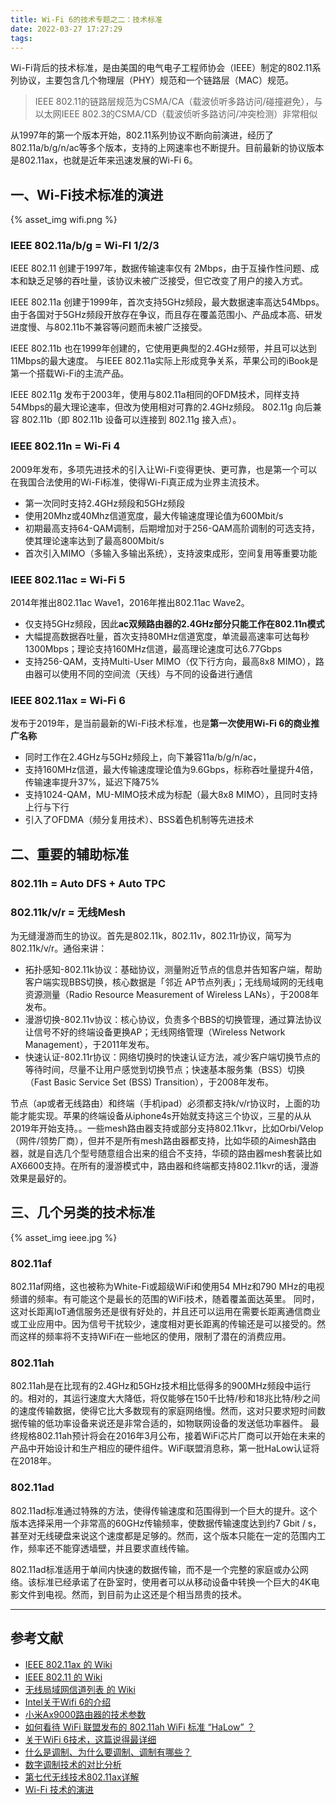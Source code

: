 ```yaml
---
title: Wi-Fi 6的技术专题之二：技术标准
date: 2022-03-27 17:27:29
tags:
---
```


Wi-Fi背后的技术标准，是由美国的电气电子工程师协会（IEEE）制定的802.11系列协议，主要包含几个物理层（PHY）规范和一个链路层（MAC）规范。

> IEEE 802.11的链路层规范为CSMA/CA（载波侦听多路访问/碰撞避免），与以太网IEEE 802.3的CSMA/CD（载波侦听多路访问/冲突检测）非常相似

从1997年的第一个版本开始，802.11系列协议不断向前演进，经历了802.11a/b/g/n/ac等多个版本，支持的上网速率也不断提升。目前最新的协议版本是802.11ax，也就是近年来迅速发展的Wi-Fi 6。

## 一、Wi-Fi技术标准的演进

{% asset_img wifi.png %}

### IEEE 802.11a/b/g = Wi-FI 1/2/3

IEEE 802.11
创建于1997年，数据传输速率仅有 2Mbps，由于互操作性问题、成本和缺乏足够的吞吐量，该协议未被广泛接受，但它改变了用户的接入方式。

IEEE 802.11a
创建于1999年，首次支持5GHz频段，最大数据速率高达54Mbps。
由于各国对于5GHz频段开放存在争议，而且存在覆盖范围小、产品成本高、研发进度慢、与802.11b不兼容等问题而未被广泛接受。

IEEE 802.11b
也在1999年创建的，它使用更典型的2.4GHz频带，并且可以达到11Mbps的最大速度。
与IEEE 802.11a实际上形成竞争关系，苹果公司的iBook是第一个搭载Wi-Fi的主流产品。

IEEE 802.11g
发布于2003年，使用与802.11a相同的OFDM技术，同样支持54Mbps的最大理论速率，但改为使用相对可靠的2.4GHz频段。
802.11g 向后兼容 802.11b（即 802.11b 设备可以连接到 802.11g 接入点）。

### IEEE 802.11n = Wi-Fi 4

2009年发布，多项先进技术的引入让Wi-Fi变得更快、更可靠，也是第一个可以在我国合法使用的Wi-Fi标准，使得Wi-Fi真正成为业界主流技术。
- 第一次同时支持2.4GHz频段和5GHz频段
- 使用20Mhz或40Mhz信道宽度，最大传输速度理论值为600Mbit/s
- 初期最高支持64-QAM调制，后期增加对于256-QAM高阶调制的可选支持，使其理论速率达到了最高800Mbit/s
- 首次引入MIMO（多输入多输出系统），支持波束成形，空间复用等重要功能

### IEEE 802.11ac = Wi-Fi 5

2014年推出802.11ac Wave1，2016年推出802.11ac Wave2。
- 仅支持5GHz频段，因此**ac双频路由器的2.4GHz部分只能工作在802.11n模式**
- 大幅提高数据吞吐量，首次支持80MHz信道宽度，单流最高速率可达每秒1300Mbps；理论支持160MHz信道，最高理论速度可达6.77Gbps
- 支持256-QAM，支持Multi-User MIMO（仅下行方向，最高8x8 MIMO），路由器可以使用不同的空间流（天线）与不同的设备进行通信

### IEEE 802.11ax = Wi-Fi 6

发布于2019年，是当前最新的Wi-Fi技术标准，也是**第一次使用Wi-Fi 6的商业推广名称**
- 同时工作在2.4GHz与5GHz频段上，向下兼容11a/b/g/n/ac，
- 支持160MHz信道，最大传输速度理论值为9.6Gbps，标称吞吐量提升4倍，传输速率提升37%，延迟下降75%
- 支持1024-QAM，MU-MIMO技术成为标配（最大8x8 MIMO），且同时支持上行与下行
- 引入了OFDMA（频分复用技术）、BSS着色机制等先进技术

## 二、重要的辅助标准

### 802.11h = Auto DFS + Auto TPC

### 802.11k/v/r = 无线Mesh

为无缝漫游而生的协议。首先是802.11k，802.11v，802.11r协议，简写为802.11k/v/r。通俗来讲：

- 拓扑感知-802.11k协议：基础协议，测量附近节点的信息并告知客户端，帮助客户端实现BBS切换，核心数据是「邻近 AP节点列表」；无线局域网的无线电资源测量（Radio Resource Measurement of Wireless LANs），于2008年发布。
- 漫游切换-802.11v协议：核心协议，负责多个BBS的切换管理，通过算法协议让信号不好的终端设备更换AP；无线网络管理（Wireless Network Management），于2011年发布。
- 快速认证-802.11r协议：网络切换时的快速认证方法，减少客户端切换节点的等待时间，尽量不让用户感觉到切换节点；快速基本服务集（BSS）切换（Fast Basic Service Set (BSS) Transition），于2008年发布。

节点（ap或者无线路由）和终端（手机ipad）必须都支持k/v/r协议时，上面的功能才能实现。苹果的终端设备从iphone4s开始就支持这三个协议，三星的从从2019年开始支持。。一些mesh路由器支持或部分支持802.11kvr，比如Orbi/Velop（网件/领势厂商），但并不是所有mesh路由器都支持，比如华硕的Aimesh路由器，就是自选几个型号随意组合出来的组合不支持，华硕的路由器mesh套装比如AX6600支持。在所有的漫游模式中，路由器和终端都支持802.11kvr的话，漫游效果是最好的。


## 三、几个另类的技术标准

{% asset_img ieee.jpg %}

### 802.11af

802.11af网络，这也被称为White-Fi或超级WiFi和使用54 MHz和790 MHz的电视频谱的频率。有可能这个是最长的范围的WiFi技术，随着覆盖面达英里。
同时，这对长距离IoT通信服务还是很有好处的，并且还可以运用在需要长距离通信商业或工业应用中。因为信号干扰较少，速度相对更长距离的传输还是可以接受的。然而这样的频率将不支持WiFi在一些地区的使用，限制了潜在的消费应用。

### 802.11ah

802.11ah是在比现有的2.4GHz和5GHz技术相比低得多的900MHz频段中运行的。相对的，其运行速度大大降低，将仅能够在150千比特/秒和18兆比特/秒之间的速度传输数据，使得它比大多数现有的家庭网络慢。然而，这对只要求短时间数据传输的低功率设备来说还是非常合适的，如物联网设备的发送低功率器件。
最终规格802.11ah预计将会在2016年3月公布，接着WiFi芯片厂商可以开始在未来的产品中开始设计和生产相应的硬件组件。WiFi联盟消息称，第一批HaLow认证将在2018年。

### 802.11ad

802.11ad标准通过特殊的方法，使得传输速度和范围得到一个巨大的提升。这个版本选择采用一个非常高的60GHz传输频率，使数据传输速度达到约7 Gbit / s，甚至对无线硬盘来说这个速度都是足够的。然而，这个版本只能在一定的范围内工作，频率还不能穿透墙壁，并且要求直线传输。

802.11ad标准适用于单间内快速的数据传输，而不是一个完整的家庭或办公网络。该标准已经承诺了在卧室时，使用者可以从移动设备中转换一个巨大的4K电影文件到电视。然而，到目前为止这还是个相当昂贵的技术。

---

## 参考文献

- [IEEE 802.11ax 的 Wiki](https://zh.wikipedia.org/wiki/IEEE_802.11ax)
- [IEEE 802.11 的 Wiki](https://zh.wikipedia.org/wiki/IEEE_802.11)
- [无线局域网信道列表 的 Wiki](https://zh.wikipedia.org/wiki/%E6%97%A0%E7%BA%BF%E5%B1%80%E5%9F%9F%E7%BD%91%E4%BF%A1%E9%81%93%E5%88%97%E8%A1%A8)
- [Intel关于Wifi 6的介绍](https://www.intel.cn/content/www/cn/zh/gaming/resources/wifi-6.html)
- [小米Ax9000路由器的技术参数](https://www.mi.com/mirouter/ax9000/specs)
- [如何看待 WiFi 联盟发布的 802.11ah WiFi 标准 “HaLow” ？](https://www.zhihu.com/question/39183519/answer/1156959383)
- [关于WiFi 6技术，这篇说得最详细](http://www.semiinsights.com/s/electronic_components/23/38911.shtml)
- [什么是调制、为什么要调制、调制有哪些？](https://zhuanlan.zhihu.com/p/373074671)
- [数字调制技术的对比分析](https://www.elettroamici.org/zh/modulazione-digitale/)
- [第七代无线技术802.11ax详解](https://www.ruijie.com.cn/fa/xw-hlw/81858/)
- [Wi-Fi 技术的演进](https://www.eet-china.com/mp/a44484.html)